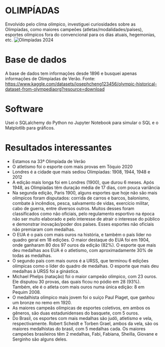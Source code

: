 
# OLIMPÍADAS

Envolvido pelo clima olímpico, investiguei curiosidades sobre as Olimpíadas, como maiores campeões (atletas/modalidades/países), esportes olímpicos fora do convencional para os dias atuais,  hegemonias, etc. 
![Olimpíadas 2024](https://getaround.com/blog/content/images/size/w1000/2024/05/2024-olympic-games-program-getaround.jpg)

# Base de dados
A base de dados tem informações desde 1896 e busquei apenas informações de Olimpíadas de Verão. Fonte: https://www.kaggle.com/datasets/josephcheng123456/olympic-historical-dataset-from-olympediaorg?resource=download

# Software
Usei o SQLalchemy do Python no Jupyter Notebook para simular o SQL e o Matplotlib para gráficos.

# Resultados interessantes
- Estamos na 33ª Olimpíada de Verão
- O atletismo foi o esporte com mais provas em Tóquio 2020
- Londres é a cidade que mais sediou Olimpíadas: 1908, 1944, 1948 e 2012
- A edição mais longa foi em Londres (1900), que durou 6 meses. Após 1948, as Olimpíadas têm duração média de 17 dias, com pouca variância
- Na segunda edição, Paris 1900, alguns esportes que hoje não são mais olímpicos foram disputados: corrida de carros e barcos, balonismo, combate à incêndios, pesca, salvamento de vidas, exercício militar, cabo de guerra, entre diversos outros. Muitos desses foram classificados como não oficiais, pelo regulamento esportivo na época não ser muito elaborado e pelo interesse de atrair o interesse do público e demonstrar inovação/poder dos países. Esses esportes não oficiais não premiaram com medalhas.
- O EUA é o país com mais ouros na história, e também o país líder no quadro geral em 18 edições. O maior destaque do EUA foi em 1904, onde ganharam 80 dos 97 ouros da edição (82%). O esporte que mais deu medalhas aos EUA é o atletismo, com aproximadamente 30% de todas as medalhas.
- O segundo país com mais ouros é a URSS, que terminou 6 edições olímpicas como o líder do quadro de medalhas. O esporte que mais deu medalhas à URSS foi a ginástica.
- Michael Phelps (natação) foi o maior campeão olímpico, com 23 ouros. Ele disputou 30 provas, das quais ficou no pódio em 28 (93%). Também, ele é o atleta com mais ouros numa única edição: 8 em Pequim 2008.
- O medalhista olímpico mais jovem foi o suíço Paul Piaget, que ganhou um bronze no remo em 1920.
- As maiores campeãs olímpicas de esportes coletivos, em ambos os gêneros, são duas estadunidenses do basquete, com 5 ouros.
- Do Brasil, os esportes com mais medalhas são judô, atletismo e vela, respectivamente. Robert Scheidt e Torben Grael, ambos da vela, são os maiores medalhistas do brasil, com 5 medalhas cada. Os maiores campeões brasileiros têm 2 medalhas, Fabi, Fabiana, Sheilla, Giovane e Serginho são alguns deles.
